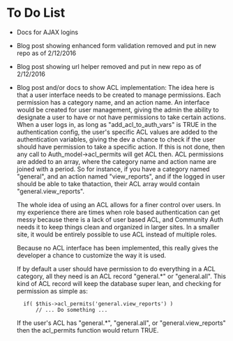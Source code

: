 To Do List
==========

* Docs for AJAX logins

* Blog post showing enhanced form validation removed and put in new repo as of 2/12/2016

* Blog post showing url helper removed and put in new repo as of 2/12/2016

* Blog post and/or docs to show ACL implementation:
	The idea here is that a user interface needs to be created to manage permissions.
	Each permission has a category name, and an action name.
	An interface would be created for user management, giving the admin the 
	ability to designate a user to have or not have permissions to take certain
	actions. When a user logs in, as long as "add_acl_to_auth_vars" is TRUE in the 
	authentication config, the user's specific ACL values are added 
	to the authentication variables, giving the dev a chance to check if 
	the user should have permission to take a specific action. If this is
	not done, then any call to Auth_model->acl_permits will get ACL then.
	ACL permissions are added to an array, where the category name and action 
	name are joined with a period. So for instance, if you have a category named 
	"general", and an action named "view_reports", and if the logged in user should 
	be able to take thataction, their ACL array would contain "general.view_reports".

	The whole idea of using an ACL allows for a finer control over users. In 
	my experience there are times when role based authentication can get messy 
	because there is a lack of user based ACL, and Community Auth needs it 
	to keep things clean and organized in larger sites. In a smaller site, it 
	would be entirely possible to use ACL instead of multiple roles.

	Because no ACL interface has been implemented, this really gives the developer 
	a chance to customize the way it is used. 

	If by default a user should have permission to do everything in a ACL category, 
	all they need is an ACL record "general.*" or "general.all". This kind of ACL
	record will keep the database super lean, and checking for permission as simple as:

		if( $this->acl_permits('general.view_reports') )
			// ... Do something ...

	If the user's ACL has "general.*", "general.all", or "general.view_reports" 
	then the acl_permits function would return TRUE.